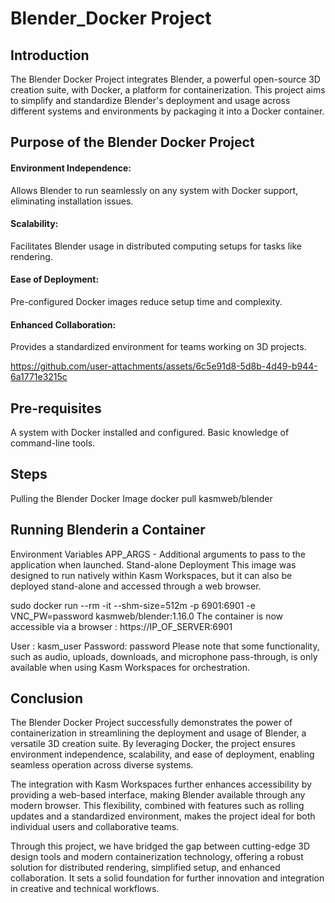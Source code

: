 # Blender_Docker Project

## Introduction
The Blender Docker Project integrates Blender, a powerful open-source 3D creation suite, with Docker, a platform for containerization. This project aims to simplify and standardize Blender's deployment and usage across different systems and environments by packaging it into a Docker container.

## Purpose of the Blender Docker Project
#### Environment Independence:
Allows Blender to run seamlessly on any system with Docker support, eliminating installation issues.
#### Scalability:
Facilitates Blender usage in distributed computing setups for tasks like rendering.
#### Ease of Deployment:
Pre-configured Docker images reduce setup time and complexity.
#### Enhanced Collaboration:
Provides a standardized environment for teams working on 3D projects.

https://github.com/user-attachments/assets/6c5e91d8-5d8b-4d49-b944-6a1771e3215c

## Pre-requisites
A system with Docker installed and configured.
Basic knowledge of command-line tools.

## Steps
Pulling the Blender Docker Image
docker pull kasmweb/blender

## Running Blenderin a Container
Environment Variables
APP_ARGS - Additional arguments to pass to the application when launched.
Stand-alone Deployment
This image was designed to run natively within Kasm Workspaces, but it can also be deployed stand-alone and accessed through a web browser.

sudo docker run --rm -it --shm-size=512m -p 6901:6901 -e VNC_PW=password kasmweb/blender:1.16.0
The container is now accessible via a browser : https://IP_OF_SERVER:6901

User : kasm_user
Password: password
Please note that some functionality, such as audio, uploads, downloads, and microphone pass-through, is only available when using Kasm Workspaces for orchestration.

## Conclusion
The Blender Docker Project successfully demonstrates the power of containerization in streamlining the deployment and usage of Blender, a versatile 3D creation suite. By leveraging Docker, the project ensures environment independence, scalability, and ease of deployment, enabling seamless operation across diverse systems.

The integration with Kasm Workspaces further enhances accessibility by providing a web-based interface, making Blender available through any modern browser. This flexibility, combined with features such as rolling updates and a standardized environment, makes the project ideal for both individual users and collaborative teams.

Through this project, we have bridged the gap between cutting-edge 3D design tools and modern containerization technology, offering a robust solution for distributed rendering, simplified setup, and enhanced collaboration. It sets a solid foundation for further innovation and integration in creative and technical workflows.
